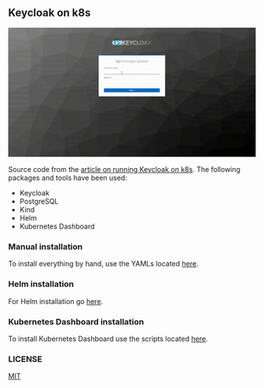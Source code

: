 ## Keycloak on k8s

![keycloak_video](gifs/keycloak_postgres_on_k8s.gif)

Source code from the [article on running Keycloak on k8s](https://blog.brakmic.com/keycloak-with-postgresql-on-kubernetes/). The following packages and tools have been used:

* Keycloak
* PostgreSQL
* Kind
* Helm
* Kubernetes Dashboard

### Manual installation

To install everything by hand, use the YAMLs located [here](./deployments/manual/README.md).

### Helm installation

For Helm installation go [here](./deployments/helm/README.md).

### Kubernetes Dashboard installation

To install Kubernetes Dashboard use the scripts located [here](./kube_dashboard/README.md).

### LICENSE
[MIT](LICNSE.md)
